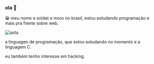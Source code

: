 ### ola 👋
😁  meu nome e soldat e moro no brasil, estou estudando programação
e mais pra frente sobre web.

![asta](https://i.pinimg.com/originals/e1/2d/07/e12d07a38e76b1017a8de84b73f7b53f.gif)

a linguagen de programação, que estou estudando no momento e a linguagem C.

eu também tenho interesse em hacking.


